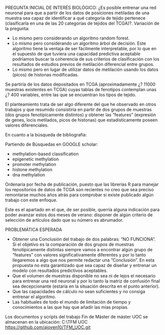 PREGUNTA INICIAL DE INTERÉS BIOLÓGICO:
¿Es posible entrenar una red neuronal para que a partir de los datos de posiciones metiladas de una muestra sea capaz de identificar a qué categoría de tejido pertenece (clasificarla en una de las 20 categorías de tejidos del TCGA)?.
Variación de la pregunta:
* Lo mismo pero considerando un algoritmo random forest.
* Lo mismo pero considerando un algoritmo árbol de decisión. Este algoritmo tiene la ventaja de ser fácilmente interpretable, por lo que en el supuesto de que tuviera una capacidad predictiva aceptable podríamos buscar la coherencia de sus criterios de clasificación con los resultados de estudios previos de metilación diferencial entre grupos. 
* Lo mismo pero en lugar de utilizar datos de metilación usando los datos (picos) de histonas modificadas.

Se partiría de los datos depositados en TCGA (aproximadamente ¿? 11000 muestras existentes en TCGA) cuyas tablas de fenotipos contemplan unas ¿? 400 variables, entre las que se encuentran los tipos de tejido.

El planteamiento trata de ser algo diferente del que he observado en otros trabajos y que resumido consistiría en partir de dos grupos de muestras (dos grupos fenotípicamente distintos) y obtener las “features” (expresión de genes, locis metilados, picos de histonas) que estadísticamente poseen valores diferenciales.
 
En cuanto a la búsqueda de bibliografía:

Partiendo de Búsquedas en GOOGLE scholar:
* methylation-based classification
* epigenetic methylation
* promoter methylation
* histone methylation
* dna methylation

Ordenaría por fecha de publicación, puesto que las librerías R para manejar los repositorios de datos de TCGA son recientes no creo que sea preciso remontarse muchos años atrás para comprobar si existe publicado algún trabajo con este enfoque. 

Este es el apartado en el que, de ser posible, querría alguna indicación para poder avanzar estos dos meses de verano: disponer de algún criterio de selección de artículos dado que su número es abrumador.



PROBLEMÁTICA ESPERADA

* Obtener una Conclusión del trabajo de dos palabras: “NO FUNCIONA”. Si el objetivo es la comparación de dos grupos de muestras fenotípicamente distintas siempre vamos a encontrar algún grupo de “features” con valores significativamente diferentes y por lo tanto llegaremos a algo que nos permite redactar una “Conclusión”. En esta propuesta no esta garantizado que sea capaz de diseñar y entrenar un modelo con resultados predictivos aceptables.
* Que el volumen de muestras disponible no sea ni de lejos el necesario para entrenar una red neuronal y por lo tanto la matriz de confusión final sea decepcionante  (estaría en la situación descrita en el punto anterior). 
* Que las capacidades de cálculo no sean suficientes y no consiga entrenar el algoritmo.
* Las habituales de todo el mundo de limitación de tiempo y conocimientos a las que hay que añadir las mías propias.


Los documentos y scripts del trabajo Fin de Máster de máster UOC se almacenan en la ubicación:
C:\TFM UOC
https://github.com/ajoven10/TFM_UOC.git


